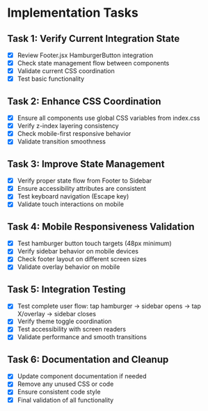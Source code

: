 # Implementation Tasks

## Task 1: Verify Current Integration State
- [x] Review Footer.jsx HamburgerButton integration
- [x] Check state management flow between components
- [x] Validate current CSS coordination
- [x] Test basic functionality

## Task 2: Enhance CSS Coordination
- [x] Ensure all components use global CSS variables from index.css
- [x] Verify z-index layering consistency
- [x] Check mobile-first responsive behavior
- [x] Validate transition smoothness

## Task 3: Improve State Management
- [x] Verify proper state flow from Footer to Sidebar
- [x] Ensure accessibility attributes are consistent
- [x] Test keyboard navigation (Escape key)
- [x] Validate touch interactions on mobile

## Task 4: Mobile Responsiveness Validation
- [x] Test hamburger button touch targets (48px minimum)
- [x] Verify sidebar behavior on mobile devices
- [x] Check footer layout on different screen sizes
- [x] Validate overlay behavior on mobile

## Task 5: Integration Testing
- [x] Test complete user flow: tap hamburger → sidebar opens → tap X/overlay → sidebar closes
- [x] Verify theme toggle coordination
- [x] Test accessibility with screen readers
- [x] Validate performance and smooth transitions

## Task 6: Documentation and Cleanup
- [x] Update component documentation if needed
- [x] Remove any unused CSS or code
- [x] Ensure consistent code style
- [x] Final validation of all functionality